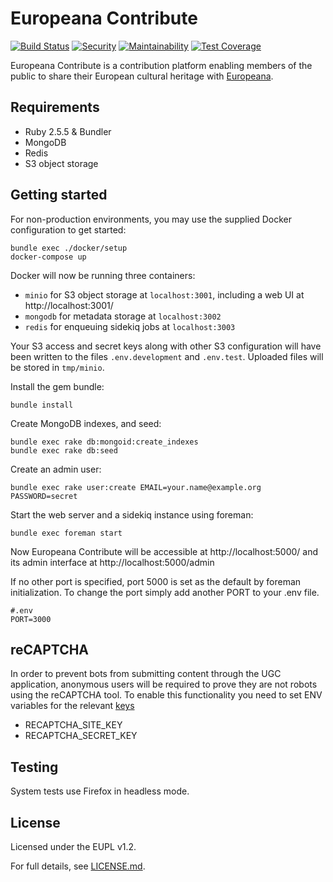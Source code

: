 # Europeana Contribute

[![Build Status](https://travis-ci.org/europeana/europeana-contribute.svg?branch=develop)](https://travis-ci.org/europeana/europeana-contribute) [![Security](https://hakiri.io/github/europeana/europeana-contribute/develop.svg)](https://hakiri.io/github/europeana/europeana-contribute/develop) [![Maintainability](https://api.codeclimate.com/v1/badges/6516bf2d4ea3287da25d/maintainability)](https://codeclimate.com/github/europeana/europeana-contribute/maintainability) [![Test Coverage](https://api.codeclimate.com/v1/badges/6516bf2d4ea3287da25d/test_coverage)](https://codeclimate.com/github/europeana/europeana-contribute/test_coverage)

Europeana Contribute is a contribution platform enabling members of the public
to share their European cultural heritage with [Europeana](https://www.europeana.eu/).


## Requirements

* Ruby 2.5.5 & Bundler
* MongoDB
* Redis
* S3 object storage


## Getting started

For non-production environments, you may use the supplied Docker configuration
to get started:

```shell
bundle exec ./docker/setup
docker-compose up
```

Docker will now be running three containers:
* `minio` for S3 object storage at `localhost:3001`, including a web UI at
  http://localhost:3001/
* `mongodb` for metadata storage at `localhost:3002`
* `redis` for enqueuing sidekiq jobs at `localhost:3003`

Your S3 access and secret keys along with other S3 configuration will have been
written to the files `.env.development` and `.env.test`. Uploaded files will
be stored in `tmp/minio`.

Install the gem bundle:
```shell
bundle install
```

Create MongoDB indexes, and seed:
```shell
bundle exec rake db:mongoid:create_indexes
bundle exec rake db:seed
```

Create an admin user:
```
bundle exec rake user:create EMAIL=your.name@example.org PASSWORD=secret
```

Start the web server and a sidekiq instance using foreman:
```shell
bundle exec foreman start
```

Now Europeana Contribute will be accessible at http://localhost:5000/ and its
admin interface at http://localhost:5000/admin

If no other port is specified, port 5000 is set as the default by foreman
initialization. To change the port simply add another PORT to your .env file.

```
#.env
PORT=3000
```


## reCAPTCHA

In order to prevent bots from submitting content through the UGC application,
anonymous users will be required to prove they are not robots using the reCAPTCHA tool.
To enable this functionality you need to set ENV variables for the relevant [keys](https://www.google.com/recaptcha/admin)

* RECAPTCHA_SITE_KEY
* RECAPTCHA_SECRET_KEY


## Testing

System tests use Firefox in headless mode.


## License

Licensed under the EUPL v1.2.

For full details, see [LICENSE.md](LICENSE.md).
